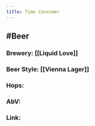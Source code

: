 ```yaml
---
title: Time Consumer
---
```


## #Beer
### Brewery: [[Liquid Love]]

### Beer Style: [[Vienna Lager]]

### Hops: 

### AbV: 

### Link: 
